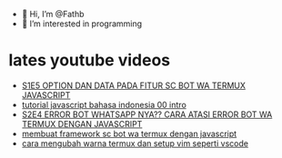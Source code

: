 - 👋 Hi, I’m @Fathb
- 👀 I’m interested in programming

# lates youtube videos
<!-- YOUTUBE:START -->
- [S1E5 OPTION DAN DATA PADA FITUR SC BOT WA TERMUX JAVASCRIPT](https://www.youtube.com/watch?v=oBfiDeMMPiM)
- [tutorial javascript bahasa indonesia 00 intro](https://www.youtube.com/watch?v=gcrUq1RsCNI)
- [S2E4 ERROR BOT WHATSAPP NYA?? CARA ATASI ERROR BOT WA TERMUX DENGAN JAVASCRIPT](https://www.youtube.com/watch?v=eMVXIXiy0pg)
- [membuat framework sc bot wa termux dengan javascript](https://www.youtube.com/watch?v=9zvCGpNAiYc)
- [cara mengubah warna termux dan setup vim seperti vscode](https://www.youtube.com/watch?v=csVFk20b4oU)
<!-- YOUTUBE:END -->

<!---
Fathb/Fathb is a ✨ special ✨ repository because its `README.md` (this file) appears on your GitHub profile.
You can click the Preview link to take a look at your changes.
--->
